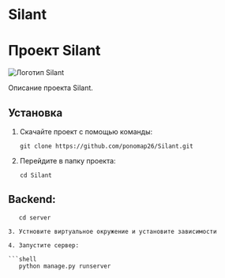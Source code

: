 # Silant
# Проект Silant

![Логотип Silant](https://static.tildacdn.com/tild6532-6137-4664-b962-623539363734/photo.svg)

Описание проекта Silant.

## Установка

1. Скачайте проект с помощью команды:

   ```shell
   git clone https://github.com/ponomap26/Silant.git
   
2. Перейдите в папку проекта:

   ```shell
   cd Silant
   
## Backend:

   ```shell
      cd server

3. Устновите виртуальное окружение и установите зависимости

4. Запустите сервер:

   ```shell
      python manage.py runserver 
